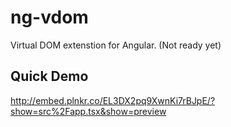 # ng-vdom

Virtual DOM extenstion for Angular. (Not ready yet)

## Quick Demo

http://embed.plnkr.co/EL3DX2pq9XwnKi7rBJpE/?show=src%2Fapp.tsx&show=preview
